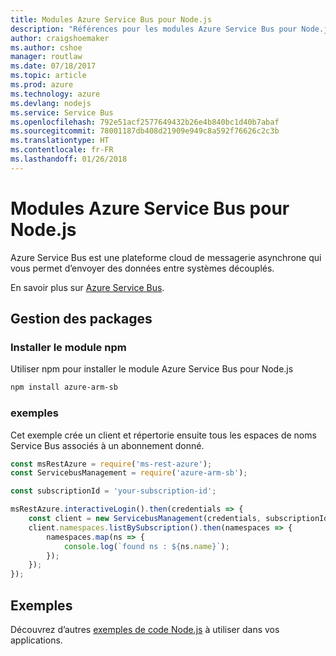 ```yaml
---
title: Modules Azure Service Bus pour Node.js
description: "Références pour les modules Azure Service Bus pour Node.js"
author: craigshoemaker
ms.author: cshoe
manager: routlaw
ms.date: 07/18/2017
ms.topic: article
ms.prod: azure
ms.technology: azure
ms.devlang: nodejs
ms.service: Service Bus
ms.openlocfilehash: 792e51acf2577649432b26e4b840bc1d40b7abaf
ms.sourcegitcommit: 78001187db408d21909e949c8a592f76626c2c3b
ms.translationtype: HT
ms.contentlocale: fr-FR
ms.lasthandoff: 01/26/2018
---
```

# <a name="azure-service-bus-modules-for-nodejs"></a>Modules Azure Service Bus pour Node.js

Azure Service Bus est une plateforme cloud de messagerie asynchrone qui vous permet d’envoyer des données entre systèmes découplés.

En savoir plus sur [Azure Service Bus](https://docs.microsoft.com/azure/service-bus-messaging/service-bus-messaging-overview).

## <a name="management-package"></a>Gestion des packages

### <a name="install-the-npm-module"></a>Installer le module npm

Utiliser npm pour installer le module Azure Service Bus pour Node.js

```bash
npm install azure-arm-sb
```

### <a name="example"></a>exemples

Cet exemple crée un client et répertorie ensuite tous les espaces de noms Service Bus associés à un abonnement donné.

```javascript
const msRestAzure = require('ms-rest-azure');
const ServicebusManagement = require('azure-arm-sb');

const subscriptionId = 'your-subscription-id';

msRestAzure.interactiveLogin().then(credentials => {
    const client = new ServicebusManagement(credentials, subscriptionId);
    client.namespaces.listBySubscription().then(namespaces => {
        namespaces.map(ns => {
            console.log(`found ns : ${ns.name}`);
        });
    });
});
```

## <a name="samples"></a>Exemples

Découvrez d’autres [exemples de code Node.js](https://azure.microsoft.com/resources/samples/?platform=nodejs) à utiliser dans vos applications.
